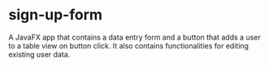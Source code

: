 # sign-up-form
A JavaFX app that contains a data entry form and a button that adds a user to a table view on button click. It also contains functionalities for editing existing user data.
